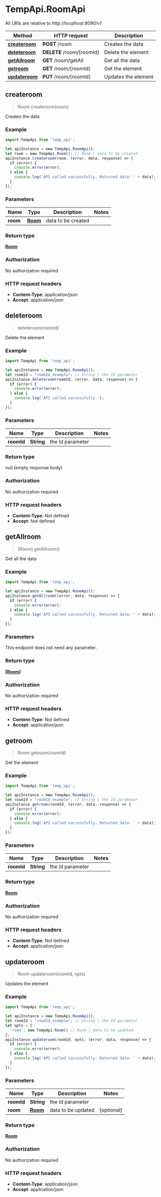 # TempApi.RoomApi

All URIs are relative to *http://localhost:8090/v1*

Method | HTTP request | Description
------------- | ------------- | -------------
[**createroom**](RoomApi.md#createroom) | **POST** /room | Creates the data
[**deleteroom**](RoomApi.md#deleteroom) | **DELETE** /room/{roomId} | Delete the element
[**getAllroom**](RoomApi.md#getAllroom) | **GET** /room/getAll | Get all the data
[**getroom**](RoomApi.md#getroom) | **GET** /room/{roomId} | Get the element
[**updateroom**](RoomApi.md#updateroom) | **PUT** /room/{roomId} | Updates the element



## createroom

> Room createroom(room)

Creates the data

### Example

```javascript
import TempApi from 'temp_api';

let apiInstance = new TempApi.RoomApi();
let room = new TempApi.Room(); // Room | data to be created
apiInstance.createroom(room, (error, data, response) => {
  if (error) {
    console.error(error);
  } else {
    console.log('API called successfully. Returned data: ' + data);
  }
});
```

### Parameters


Name | Type | Description  | Notes
------------- | ------------- | ------------- | -------------
 **room** | [**Room**](Room.md)| data to be created | 

### Return type

[**Room**](Room.md)

### Authorization

No authorization required

### HTTP request headers

- **Content-Type**: application/json
- **Accept**: application/json


## deleteroom

> deleteroom(roomId)

Delete the element

### Example

```javascript
import TempApi from 'temp_api';

let apiInstance = new TempApi.RoomApi();
let roomId = "roomId_example"; // String | the Id parameter
apiInstance.deleteroom(roomId, (error, data, response) => {
  if (error) {
    console.error(error);
  } else {
    console.log('API called successfully.');
  }
});
```

### Parameters


Name | Type | Description  | Notes
------------- | ------------- | ------------- | -------------
 **roomId** | **String**| the Id parameter | 

### Return type

null (empty response body)

### Authorization

No authorization required

### HTTP request headers

- **Content-Type**: Not defined
- **Accept**: Not defined


## getAllroom

> [Room] getAllroom()

Get all the data

### Example

```javascript
import TempApi from 'temp_api';

let apiInstance = new TempApi.RoomApi();
apiInstance.getAllroom((error, data, response) => {
  if (error) {
    console.error(error);
  } else {
    console.log('API called successfully. Returned data: ' + data);
  }
});
```

### Parameters

This endpoint does not need any parameter.

### Return type

[**[Room]**](Room.md)

### Authorization

No authorization required

### HTTP request headers

- **Content-Type**: Not defined
- **Accept**: application/json


## getroom

> Room getroom(roomId)

Get the element

### Example

```javascript
import TempApi from 'temp_api';

let apiInstance = new TempApi.RoomApi();
let roomId = "roomId_example"; // String | the Id parameter
apiInstance.getroom(roomId, (error, data, response) => {
  if (error) {
    console.error(error);
  } else {
    console.log('API called successfully. Returned data: ' + data);
  }
});
```

### Parameters


Name | Type | Description  | Notes
------------- | ------------- | ------------- | -------------
 **roomId** | **String**| the Id parameter | 

### Return type

[**Room**](Room.md)

### Authorization

No authorization required

### HTTP request headers

- **Content-Type**: Not defined
- **Accept**: application/json


## updateroom

> Room updateroom(roomId, opts)

Updates the element

### Example

```javascript
import TempApi from 'temp_api';

let apiInstance = new TempApi.RoomApi();
let roomId = "roomId_example"; // String | the Id parameter
let opts = {
  'room': new TempApi.Room() // Room | data to be updated
};
apiInstance.updateroom(roomId, opts, (error, data, response) => {
  if (error) {
    console.error(error);
  } else {
    console.log('API called successfully. Returned data: ' + data);
  }
});
```

### Parameters


Name | Type | Description  | Notes
------------- | ------------- | ------------- | -------------
 **roomId** | **String**| the Id parameter | 
 **room** | [**Room**](Room.md)| data to be updated | [optional] 

### Return type

[**Room**](Room.md)

### Authorization

No authorization required

### HTTP request headers

- **Content-Type**: application/json
- **Accept**: application/json

